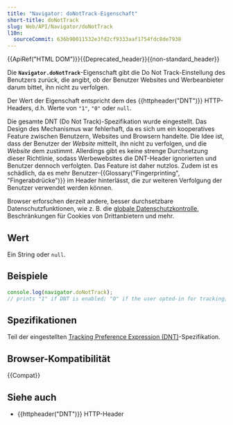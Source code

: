 ```yaml
---
title: "Navigator: doNotTrack-Eigenschaft"
short-title: doNotTrack
slug: Web/API/Navigator/doNotTrack
l10n:
  sourceCommit: 636b90011532e3fd2cf9333aaf1754fdc8de7938
---
```


{{ApiRef("HTML DOM")}}{{Deprecated_header}}{{non-standard_header}}

Die **`Navigator.doNotTrack`**-Eigenschaft gibt die Do Not Track-Einstellung des Benutzers zurück, die angibt, ob der Benutzer Websites und Werbeanbieter darum bittet, ihn nicht zu verfolgen.

Der Wert der Eigenschaft entspricht dem des {{httpheader("DNT")}} HTTP-Headers, d.h. Werte von `"1"`, `"0"` oder `null`.

Die gesamte DNT (Do Not Track)-Spezifikation wurde eingestellt. Das Design des Mechanismus war fehlerhaft, da es sich um ein kooperatives Feature zwischen Benutzern, Websites und Browsern handelte. Die Idee ist, dass der Benutzer der _Website_ mitteilt, ihn nicht zu verfolgen, und die _Website_ dem zustimmt. Allerdings gibt es keine strenge Durchsetzung dieser Richtlinie, sodass Werbewebsites die DNT-Header ignorierten und Benutzer dennoch verfolgten. Das Feature ist daher nutzlos. Zudem ist es schädlich, da es mehr Benutzer-{{Glossary("Fingerprinting", "Fingerabdrücke")}} im Header hinterlässt, die zur weiteren Verfolgung der Benutzer verwendet werden können.

Browser erforschen derzeit andere, besser durchsetzbare Datenschutzfunktionen, wie z. B. die [globale Datenschutzkontrolle](/de/docs/Web/API/Navigator/globalPrivacyControl), Beschränkungen für Cookies von Drittanbietern und mehr.

## Wert

Ein String oder `null`.

## Beispiele

```js
console.log(navigator.doNotTrack);
// prints "1" if DNT is enabled; "0" if the user opted-in for tracking; otherwise null
```

## Spezifikationen

Teil der eingestellten [Tracking Preference Expression (DNT)](https://w3c.github.io/dnt/drafts/tracking-dnt.html#dom-navigator-donottrack)-Spezifikation.

## Browser-Kompatibilität

{{Compat}}

## Siehe auch

- {{httpheader("DNT")}} HTTP-Header
